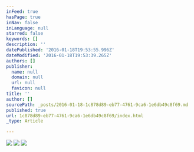 ```yaml
---
inFeed: true
hasPage: true
inNav: false
inLanguage: null
starred: false
keywords: []
description: ''
datePublished: '2016-01-18T19:53:55.996Z'
dateModified: '2016-01-18T19:53:39.265Z'
authors: []
publisher:
  name: null
  domain: null
  url: null
  favicon: null
title: ''
author: []
sourcePath: _posts/2016-01-18-1c878d89-eb77-4761-9ca6-1e6db49c8f69.md
published: true
url: 1c878d89-eb77-4761-9ca6-1e6db49c8f69/index.html
_type: Article

---
```

![](https://the-grid-user-content.s3-us-west-2.amazonaws.com/85452951-1834-4944-8ee9-5f3b48f7b732.jpg)
![](https://the-grid-user-content.s3-us-west-2.amazonaws.com/f4f52dea-1dc2-432d-880c-c0c38273e8ed.jpg)
![](https://the-grid-user-content.s3-us-west-2.amazonaws.com/2833f042-7391-4f35-9884-c3fe5bde49f6.jpg)